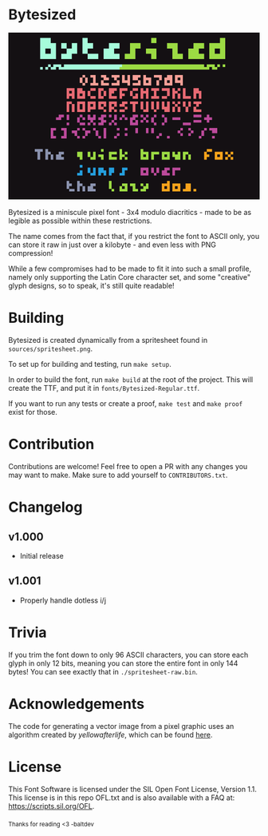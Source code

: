 # Bytesized

![Preview image of the Bytesized font, containing numbers, the alphabet, some punctuation, and "The quick brown fox jumps over the lazy dog."](documentation/preview.png)

Bytesized is a miniscule pixel font - 3x4 modulo diacritics - 
made to be as legible as possible within these restrictions.

The name comes from the fact that, if you restrict the font to ASCII only,
you can store it raw in just over a kilobyte - and even less with PNG compression!

While a few compromises had to be made to fit it into such a small profile,
namely only supporting the Latin Core character set,
and some "creative" glyph designs, so to speak,
it's still quite readable!

# Building

Bytesized is created dynamically from a spritesheet found in `sources/spritesheet.png`.

To set up for building and testing, run `make setup`.

In order to build the font, run `make build` at the root of the project. 
This will create the TTF, and put it in `fonts/Bytesized-Regular.ttf`.

If you want to run any tests or create a proof, `make test` and `make proof` exist for those.

# Contribution

Contributions are welcome! Feel free to open a PR with any changes you may want to make. Make sure to add yourself to `CONTRIBUTORS.txt`.

# Changelog

## v1.000
- Initial release

## v1.001
- Properly handle dotless i/j

# Trivia

If you trim the font down to only 96 ASCII characters, you can store each glyph in only 12 bits, 
meaning you can store the entire font in only 144 bytes! You can see exactly that in `./spritesheet-raw.bin`.

# Acknowledgements

The code for generating a vector image from a pixel graphic uses an algorithm created by _yellowafterlife_,
which can be found [here](https://yal.cc/grid-based-contour-traversal/).

# License 

This Font Software is licensed under the SIL Open Font License, Version 1.1. This license is in this repo OFL.txt and is also available with a FAQ at: https://scripts.sil.org/OFL.

<sub>Thanks for reading &lt;3 -baltdev</sub>

